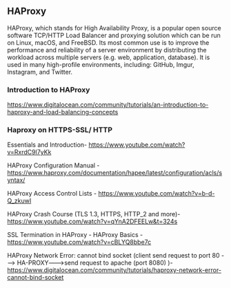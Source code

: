 ## HAProxy

HAProxy, which stands for High Availability Proxy, is a popular open source software TCP/HTTP Load Balancer and proxying solution which can be run on Linux, macOS, and FreeBSD. Its most common use is to improve the performance and reliability of a server environment by distributing the workload across multiple servers (e.g. web, application, database). It is used in many high-profile environments, including: GitHub, Imgur, Instagram, and Twitter.


### Introduction to HAProxy

<https://www.digitalocean.com/community/tutorials/an-introduction-to-haproxy-and-load-balancing-concepts>


### Haproxy on HTTPS-SSL/ HTTP

Essentials and Introduction- <https://www.youtube.com/watch?v=RxrdC9l7yKk>

HAProxy Configuration Manual - <https://www.haproxy.com/documentation/hapee/latest/configuration/acls/syntax/>

HAProxy Access Control Lists - <https://www.youtube.com/watch?v=b-d-Q_zkuwI>

HAProxy Crash Course (TLS 1.3, HTTPS, HTTP_2 and more)-<https://www.youtube.com/watch?v=qYnA2DFEELw&t=324s>


SSL Termination in HAProxy - HAProxy Basics - <https://www.youtube.com/watch?v=cBLYQ8bbe7c>


HAProxy Network Error: cannot bind socket (client send request to port 80 ---> HA-PROXY--->send request to apache (port 8080)  )- <https://www.digitalocean.com/community/tutorials/haproxy-network-error-cannot-bind-socket>
  


